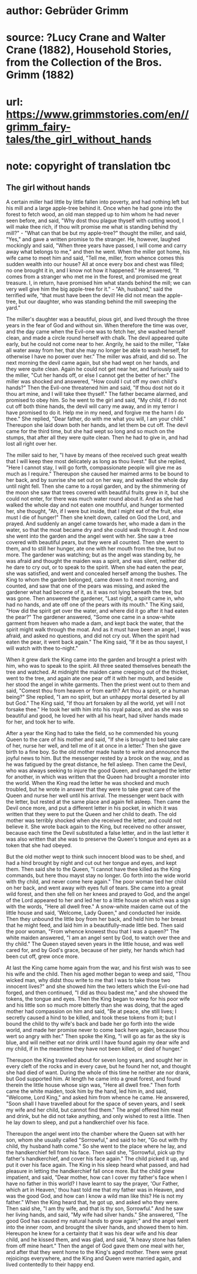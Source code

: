 # author: Gebrüder Grimm
# source: ?Lucy Crane and Walter Crane (1882), Household Stories, from the Collection of the Bros. Grimm (1882)
# url: https://www.grimmstories.com/en//grimm_fairy-tales/the_girl_without_hands
# note: copyright of translation tbc

## The girl without hands 

A certain miller had little by little fallen into poverty, and had
nothing left but his mill and a large apple-tree behind it. Once when he
had gone into the forest to fetch wood, an old man stepped up to him
whom he had never seen before, and said, "Why dost thou plague thyself
with cutting wood, I will make thee rich, if thou wilt promise me what
is standing behind thy mill?" - "What can that be but my apple-tree?"
thought the miller, and said, "Yes," and gave a written promise to the
stranger. He, however, laughed mockingly and said, "When three years
have passed, I will come and carry away what belongs to me," and then
he went. When the miller got home, his wife came to meet him and said,
"Tell me, miller, from whence comes this sudden wealth into our house?
All at once every box and chest was filled; no one brought it in, and I
know not how it happened." He answered, "It comes from a stranger who
met me in the forest, and promised me great treasure. I, in return, have
promised him what stands behind the mill; we can very well give him the
big apple-tree for it." - "Ah, husband," said the terrified wife,
"that must have been the devil! He did not mean the apple-tree, but our
daughter, who was standing behind the mill sweeping the yard."

The miller's daughter was a beautiful, pious girl, and lived through
the three years in the fear of God and without sin. When therefore the
time was over, and the day came when the Evil-one was to fetch her, she
washed herself clean, and made a circle round herself with chalk. The
devil appeared quite early, but he could not come near to her. Angrily,
he said to the miller, "Take all water away from her, that she may no
longer be able to wash herself, for otherwise I have no power over
her." The miller was afraid, and did so. The next morning the devil
came again, but she had wept on her hands, and they were quite clean.
Again he could not get near her, and furiously said to the miller, "Cut
her hands off, or else I cannot get the better of her." The miller was
shocked and answered, "How could I cut off my own child's hands?"
Then the Evil-one threatened him and said, "If thou dost not do it thou
art mine, and I will take thee thyself." The father became alarmed, and
promised to obey him. So he went to the girl and said, "My child, if I
do not cut off both thine hands, the devil will carry me away, and in my
terror I have promised to do it. Help me in my need, and forgive me the
harm I do thee." She replied, "Dear father, do with me what you will,
I am your child." Thereupon she laid down both her hands, and let them
be cut off. The devil came for the third time, but she had wept so long
and so much on the stumps, that after all they were quite clean. Then he
had to give in, and had lost all right over her.

The miller said to her, "I have by means of thee received such great
wealth that I will keep thee most delicately as long as thou livest."
But she replied, "Here I cannot stay, I will go forth, compassionate
people will give me as much as I require." Thereupon she caused her
maimed arms to be bound to her back, and by sunrise she set out on her
way, and walked the whole day until night fell. Then she came to a royal
garden, and by the shimmering of the moon she saw that trees covered
with beautiful fruits grew in it, but she could not enter, for there was
much water round about it. And as she had walked the whole day and not
eaten one mouthful, and hunger tormented her, she thought, "Ah, if I
were but inside, that I might eat of the fruit, else must I die of
hunger!" Then she knelt down, called on God the Lord, and prayed. And
suddenly an angel came towards her, who made a dam in the water, so that
the moat became dry and she could walk through it. And now she went into
the garden and the angel went with her. She saw a tree covered with
beautiful pears, but they were all counted. Then she went to them, and
to still her hunger, ate one with her mouth from the tree, but no more.
The gardener was watching; but as the angel was standing by, he was
afraid and thought the maiden was a spirit, and was silent, neither did
he dare to cry out, or to speak to the spirit. When she had eaten the
pear, she was satisfied, and went and concealed herself among the
bushes. The King to whom the garden belonged, came down to it next
morning, and counted, and saw that one of the pears was missing, and
asked the gardener what had become of it, as it was not lying beneath
the tree, but was gone. Then answered the gardener, "Last night, a
spirit came in, who had no hands, and ate off one of the pears with its
mouth." The King said, "How did the spirit get over the water, and
where did it go after it had eaten the pear?" The gardener answered,
"Some one came in a snow-white garment from heaven who made a dam, and
kept back the water, that the spirit might walk through the moat. And as
it must have been an angel, I was afraid, and asked no questions, and
did not cry out. When the spirit had eaten the pear, it went back
again." The King said, "If it be as thou sayest, I will watch with
thee to-night."

When it grew dark the King came into the garden and brought a priest
with him, who was to speak to the spirit. All three seated themselves
beneath the tree and watched. At midnight the maiden came creeping out
of the thicket, went to the tree, and again ate one pear off it with her
mouth, and beside her stood the angel in white garments. Then the priest
went out to them and said, "Comest thou from heaven or from earth? Art
thou a spirit, or a human being?" She replied, "I am no spirit, but an
unhappy mortal deserted by all but God." The King said, "If thou art
forsaken by all the world, yet will I not forsake thee." He took her
with him into his royal palace, and as she was so beautiful and good, he
loved her with all his heart, had silver hands made for her, and took
her to wife.

After a year the King had to take the field, so he commended his young
Queen to the care of his mother and said, "If she is brought to bed
take care of her, nurse her well, and tell me of it at once in a
letter." Then she gave birth to a fine boy. So the old mother made
haste to write and announce the joyful news to him. But the messenger
rested by a brook on the way, and as he was fatigued by the great
distance, he fell asleep. Then came the Devil, who was always seeking to
injure the good Queen, and exchanged the letter for another, in which
was written that the Queen had brought a monster into the world. When
the King read the letter he was shocked and much troubled, but he wrote
in answer that they were to take great care of the Queen and nurse her
well until his arrival. The messenger went back with the letter, but
rested at the same place and again fell asleep. Then came the Devil once
more, and put a different letter in his pocket, in which it was written
that they were to put the Queen and her child to death. The old mother
was terribly shocked when she received the letter, and could not believe
it. She wrote back again to the King, but received no other answer,
because each time the Devil substituted a false letter, and in the last
letter it was also written that she was to preserve the Queen's tongue
and eyes as a token that she had obeyed.

But the old mother wept to think such innocent blood was to be shed, and
had a hind brought by night and cut out her tongue and eyes, and kept
them. Then said she to the Queen, "I cannot have thee killed as the
King commands, but here thou mayst stay no longer. Go forth into the
wide world with thy child, and never come here again." The poor woman
tied her child on her back, and went away with eyes full of tears. She
came into a great wild forest, and then she fell on her knees and prayed
to God, and the angel of the Lord appeared to her and led her to a
little house on which was a sign with the words, "Here all dwell
free." A snow-white maiden came out of the little house and said,
'Welcome, Lady Queen," and conducted her inside. Then they unbound the
little boy from her back, and held him to her breast that he might feed,
and laid him in a beautifully-made little bed. Then said the poor woman,
"From whence knowest thou that I was a queen?" The white maiden
answered, "I am an angel sent by God, to watch over thee and thy
child." The Queen stayed seven years in the little house, and was well
cared for, and by God's grace, because of her piety, her hands which
had been cut off, grew once more.

At last the King came home again from the war, and his first wish was to
see his wife and the child. Then his aged mother began to weep and said,
"Thou wicked man, why didst thou write to me that I was to take those
two innocent lives?" and she showed him the two letters which the
Evil-one had forged, and then continued, "I did as thou badest me,"
and she showed the tokens, the tongue and eyes. Then the King began to
weep for his poor wife and his little son so much more bitterly than she
was doing, that the aged mother had compassion on him and said, "Be at
peace, she still lives; I secretly caused a hind to be killed, and took
these tokens from it; but I bound the child to thy wife's back and bade
her go forth into the wide world, and made her promise never to come
back here again, because thou wert so angry with her." Then spoke the
King, "I will go as far as the sky is blue, and will neither eat nor
drink until I have found again my dear wife and my child, if in the
meantime they have not been killed, or died of hunger."

Thereupon the King travelled about for seven long years, and sought her
in every cleft of the rocks and in every cave, but he found her not, and
thought she had died of want. During the whole of this time he neither
ate nor drank, but God supported him. At length he came into a great
forest, and found therein the little house whose sign was, "Here all
dwell free." Then forth came the white maiden, took him by the hand,
led him in, and said, "Welcome, Lord King," and asked him from whence
he came. He answered, "Soon shall I have travelled about for the space
of seven years, and I seek my wife and her child, but cannot find
them." The angel offered him meat and drink, but he did not take
anything, and only wished to rest a little. Then he lay down to sleep,
and put a handkerchief over his face.

Thereupon the angel went into the chamber where the Queen sat with her
son, whom she usually called "Sorrowful," and said to her, "Go out
with thy child, thy husband hath come." So she went to the place where
he lay, and the handkerchief fell from his face. Then said she,
"Sorrowful, pick up thy father's handkerchief, and cover his face
again." The child picked it up, and put it over his face again. The
King in his sleep heard what passed, and had pleasure in letting the
handkerchief fall once more. But the child grew impatient, and said,
"Dear mother, how can I cover my father's face when I have no father
in this world? I have learnt to say the prayer, 'Our Father, which art
in Heaven,' thou hast told me that my father was in Heaven, and was the
good God, and how can I know a wild man like this? He is not my
father." When the King heard that, he got up, and asked who they were.
Then said she, "I am thy wife, and that is thy son, Sorrowful." And he
saw her living hands, and said, "My wife had silver hands." She
answered, "The good God has caused my natural hands to grow again;"
and the angel went into the inner room, and brought the silver hands,
and showed them to him. Hereupon he knew for a certainty that it was his
dear wife and his dear child, and he kissed them, and was glad, and
said, "A heavy stone has fallen from off mine heart." Then the angel
of God gave them one meal with her, and after that they went home to the
King's aged mother. There were great rejoicings everywhere, and the
King and Queen were married again, and lived contentedly to their happy
end.
